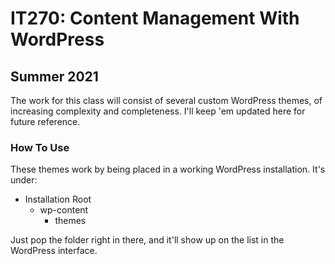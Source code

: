 # IT270: Content Management With WordPress #
## Summer 2021 ##
The work for this class will consist of several custom WordPress themes, of increasing complexity and completeness. I'll keep 'em updated here for future reference.
### How To Use ###
These themes work by being placed in a working WordPress installation. It's under:
* Installation Root
    * wp-content
        * themes

Just pop the folder right in there, and it'll show up on the list in the WordPress interface.
